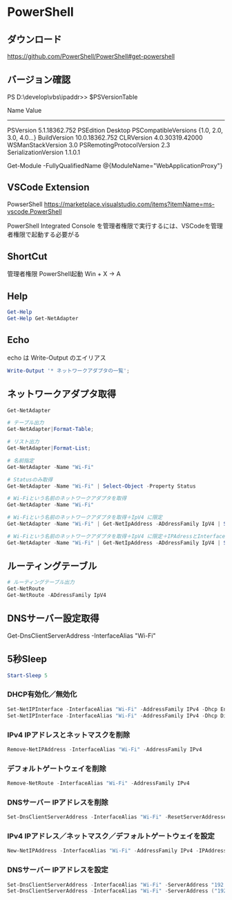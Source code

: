# PowerShell

## ダウンロード
https://github.com/PowerShell/PowerShell#get-powershell

## バージョン確認

PS D:\develop\vbs\ipaddr>> $PSVersionTable

Name                           Value
----                           -----
PSVersion                      5.1.18362.752
PSEdition                      Desktop
PSCompatibleVersions           {1.0, 2.0, 3.0, 4.0...}
BuildVersion                   10.0.18362.752
CLRVersion                     4.0.30319.42000
WSManStackVersion              3.0
PSRemotingProtocolVersion      2.3
SerializationVersion           1.1.0.1



Get-Module -FullyQualifiedName @{ModuleName="WebApplicationProxy"}


## VSCode Extension

PowserShell
https://marketplace.visualstudio.com/items?itemName=ms-vscode.PowerShell

PowerShell Integrated Console
を管理者権限で実行するには、VSCodeを管理者権限で起動する必要がる

## ShortCut

管理者権限 PowerShell起動
Win + X -> A

## Help

```ps1
Get-Help
Get-Help Get-NetAdapter
```

## Echo

echo は Write-Output のエイリアス

```ps1
Write-Output '* ネットワークアダプタの一覧';
```

## ネットワークアダプタ取得

```ps1
Get-NetAdapter

# テーブル出力
Get-NetAdapter|Format-Table;

# リスト出力
Get-NetAdapter|Format-List;

# 名前指定
Get-NetAdapter -Name "Wi-Fi"

# Statusのみ取得
Get-NetAdapter -Name "Wi-Fi" | Select-Object -Property Status

# Wi-Fiという名前のネットワークアダプタを取得
Get-NetAdapter -Name "Wi-Fi"

# Wi-Fiという名前のネットワークアダプタを取得＋IpV4 に限定
Get-NetAdapter -Name "Wi-Fi" | Get-NetIpAddress -ADdressFamily IpV4 | Select-Object -Property IPAddress

# Wi-Fiという名前のネットワークアダプタを取得＋IpV4 に限定＋IPAdressとInterfaceAliasのみ選択取得
Get-NetAdapter -Name "Wi-Fi" | Get-NetIpAddress -ADdressFamily IpV4 | Select-Object -Property IPAddress,InterfaceAlias
```

## ルーティングテーブル

```ps1
# ルーティングテーブル出力
Get-NetRoute
Get-NetRoute -ADdressFamily IpV4
```

## DNSサーバー設定取得

Get-DnsClientServerAddress -InterfaceAlias "Wi-Fi"


## 5秒Sleep
```ps1
Start-Sleep 5
```

### DHCP有効化／無効化
```ps1
Set-NetIPInterface -InterfaceAlias "Wi-Fi" -AddressFamily IPv4 -Dhcp Enabled
Set-NetIPInterface -InterfaceAlias "Wi-Fi" -AddressFamily IPv4 -Dhcp Disabled
```

### IPv4 IPアドレスとネットマスクを削除
```ps1
Remove-NetIPAddress -InterfaceAlias "Wi-Fi" -AddressFamily IPv4
```
### デフォルトゲートウェイを削除
```ps1
Remove-NetRoute -InterfaceAlias "Wi-Fi" -AddressFamily IPv4
```
### DNSサーバー IPアドレスを削除
```ps1
Set-DnsClientServerAddress -InterfaceAlias "Wi-Fi" -ResetServerAddresses
```

### IPv4 IPアドレス／ネットマスク／デフォルトゲートウェイを設定
```ps1
New-NetIPAddress -InterfaceAlias "Wi-Fi" -AddressFamily IPv4 -IPAddress "192.168.1.2" -PrefixLength 24 -DefaultGateway "192.168.1.1"
```

### DNSサーバー IPアドレスを設定
```ps1
Set-DnsClientServerAddress -InterfaceAlias "Wi-Fi" -ServerAddress "192.168.1.1"
Set-DnsClientServerAddress -InterfaceAlias "Wi-Fi" -ServerAddress ("192.168.1.1","192.168.1.111")
```
